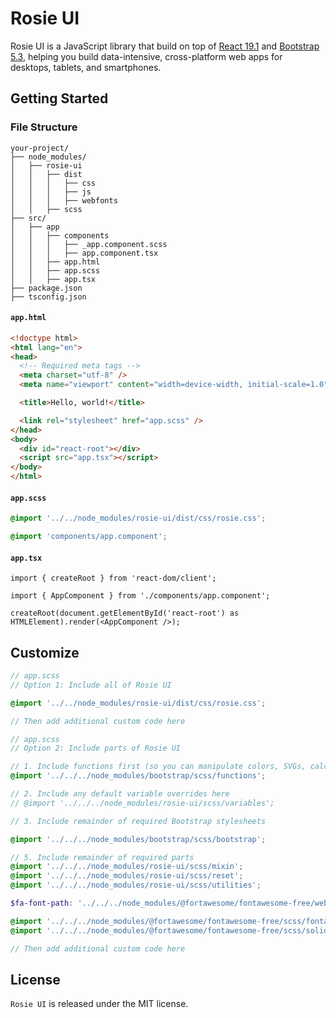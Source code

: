 # Rosie UI

Rosie UI is a JavaScript library that build on top of [React 19.1](https://react.dev/) and [Bootstrap 5.3](https://getbootstrap.com), helping you build data-intensive, cross-platform web apps for desktops, tablets, and smartphones.

## Getting Started

### File Structure

```
your-project/
├── node_modules/
│   ├── rosie-ui
│   │   ├── dist
│   │   │   ├── css
│   │   │   ├── js
│   │   │   ├── webfonts
│   │   ├── scss
├── src/
│   ├── app
│   │   ├── components
│   │   │   ├── _app.component.scss
│   │   │   ├── app.component.tsx
│   │   ├── app.html
│   │   ├── app.scss
│   │   ├── app.tsx
├── package.json
├── tsconfig.json
```

#### `app.html`

```html
<!doctype html>
<html lang="en">
<head>
  <!-- Required meta tags -->
  <meta charset="utf-8" />
  <meta name="viewport" content="width=device-width, initial-scale=1.0" />

  <title>Hello, world!</title>

  <link rel="stylesheet" href="app.scss" />
</head>
<body>
  <div id="react-root"></div>
  <script src="app.tsx"></script>
</body>
</html>
```

#### `app.scss`

```scss
@import '../../node_modules/rosie-ui/dist/css/rosie.css';

@import 'components/app.component';
```

#### `app.tsx`

```tsx
import { createRoot } from 'react-dom/client';

import { AppComponent } from './components/app.component';

createRoot(document.getElementById('react-root') as HTMLElement).render(<AppComponent />);
```

## Customize

```scss
// app.scss
// Option 1: Include all of Rosie UI

@import '../../node_modules/rosie-ui/dist/css/rosie.css';

// Then add additional custom code here
```

```scss
// app.scss
// Option 2: Include parts of Rosie UI

// 1. Include functions first (so you can manipulate colors, SVGs, calc, etc)
@import '../../../node_modules/bootstrap/scss/functions';

// 2. Include any default variable overrides here
// @import '../../../node_modules/rosie-ui/scss/variables';

// 3. Include remainder of required Bootstrap stylesheets

@import '../../../node_modules/bootstrap/scss/bootstrap';

// 5. Include remainder of required parts
@import '../../../node_modules/rosie-ui/scss/mixin';
@import '../../../node_modules/rosie-ui/scss/reset';
@import '../../../node_modules/rosie-ui/scss/utilities';

$fa-font-path: '../../../node_modules/@fortawesome/fontawesome-free/webfonts';

@import '../../../node_modules/@fortawesome/fontawesome-free/scss/fontawesome';
@import '../../../node_modules/@fortawesome/fontawesome-free/scss/solid';

// Then add additional custom code here
```

## License

`Rosie UI` is released under the MIT license.